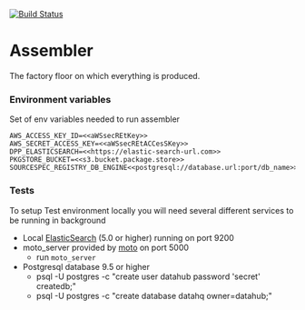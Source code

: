 [![Build Status](https://travis-ci.org/datahq/assembler.svg?branch=master)](https://travis-ci.org/datahq/assembler)

# Assembler

The factory floor on which everything is produced.

### Environment variables

Set of env variables needed to run assembler

```
AWS_ACCESS_KEY_ID=<<aWSsecREtKey>>
AWS_SECRET_ACCESS_KEY=<<aWSsecREtACCesSKey>>
DPP_ELASTICSEARCH=<<https://elastic-search-url.com>>
PKGSTORE_BUCKET=<<s3.bucket.package.store>>
SOURCESPEC_REGISTRY_DB_ENGINE<<postgresql://database.url:port/db_name>>
```
### Tests

To setup Test environment locally you will need several different services to be running in background

* Local [ElasticSearch](elasticsearch.com) (5.0 or higher) running on port 9200
* moto_server provided by [moto](https://github.com/spulec/moto) on port 5000
  * run `moto_server`
* Postgresql database 9.5 or higher
  * psql -U postgres -c "create user datahub password 'secret' createdb;"
  * psql -U postgres -c "create database datahq owner=datahub;"
